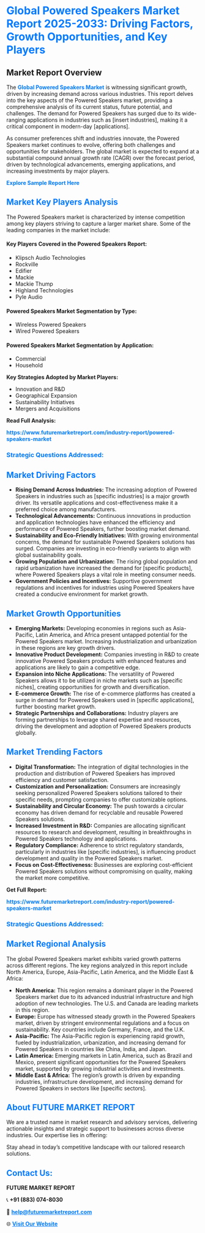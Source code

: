 <h1 style="color: #007BFF;">Global Powered Speakers Market Report 2025-2033: Driving Factors, Growth Opportunities, and Key Players</h1>

<section id="overview">
<h2>Market Report Overview</h2>
<p>The <a href="https://www.futuremarketreport.com/industry-report/powered-speakers-market" style="color: #007BFF; text-decoration: none;"><strong>Global Powered Speakers Market</strong></a> is witnessing significant growth, driven by increasing demand across various industries. This report delves into the key aspects of the Powered Speakers market, providing a comprehensive analysis of its current status, future potential, and challenges. The demand for Powered Speakers has surged due to its wide-ranging applications in industries such as [insert industries], making it a critical component in modern-day [applications].</p>
<p>As consumer preferences shift and industries innovate, the Powered Speakers market continues to evolve, offering both challenges and opportunities for stakeholders. The global market is expected to expand at a substantial compound annual growth rate (CAGR) over the forecast period, driven by technological advancements, emerging applications, and increasing investments by major players.</p>
</section>

<section id="overview">
<p><a href="https://www.futuremarketreport.com/request-sample/reportId=115604" style="color: #007BFF; text-decoration: none;"><strong>Explore Sample Report Here</strong></a></p>
</section>

<section id="key-players">
<h2 style="color: #007BFF;">Market Key Players Analysis</h2>
<p>The Powered Speakers market is characterized by intense competition among key players striving to capture a larger market share. Some of the leading companies in the market include:</p>
<h4>Key Players Covered in the Powered Speakers Report:</h4>
<ul><li>Klipsch Audio Technologies</li><li>Rockville</li><li>Edifier</li><li>Mackie</li><li>Mackie Thump</li><li>Highland Technologies</li><li>Pyle Audio</li></ul>
<h4>Powered Speakers Market Segmentation by Type:</h4>
<ul><li>Wireless Powered Speakers</li><li>Wired Powered Speakers</li></ul>

<h4>Powered Speakers Market Segmentation by Application:</h4>
<ul><li>Commercial</li><li>Household</li></ul>
<p><strong>Key Strategies Adopted by Market Players:</strong></p>
<ul>
<li>Innovation and R&D</li>
<li>Geographical Expansion</li>
<li>Sustainability Initiatives</li>
<li>Mergers and Acquisitions</li>
</ul>
</section>

<section>
<p><strong>Read Full Analysis: </strong></p><a href="https://www.futuremarketreport.com/industry-report/powered-speakers-market" style="color: #007BFF; text-decoration: none;"><strong>https://www.futuremarketreport.com/industry-report/powered-speakers-market</strong></a>
<h3 style="color: #007BFF;">Strategic Questions Addressed:</h3>
</section>

<section id="driving-factors">
<h2 style="color: #007BFF;">Market Driving Factors</h2>
<ul>
<li><strong>Rising Demand Across Industries:</strong> The increasing adoption of Powered Speakers in industries such as [specific industries] is a major growth driver. Its versatile applications and cost-effectiveness make it a preferred choice among manufacturers.</li>
<li><strong>Technological Advancements:</strong> Continuous innovations in production and application technologies have enhanced the efficiency and performance of Powered Speakers, further boosting market demand.</li>
<li><strong>Sustainability and Eco-Friendly Initiatives:</strong> With growing environmental concerns, the demand for sustainable Powered Speakers solutions has surged. Companies are investing in eco-friendly variants to align with global sustainability goals.</li>
<li><strong>Growing Population and Urbanization:</strong> The rising global population and rapid urbanization have increased the demand for [specific products], where Powered Speakers plays a vital role in meeting consumer needs.</li>
<li><strong>Government Policies and Incentives:</strong> Supportive government regulations and incentives for industries using Powered Speakers have created a conducive environment for market growth.</li>
</ul>
</section>

<section id="growth-opportunities">
<h2 style="color: #007BFF;">Market Growth Opportunities</h2>
<ul>
<li><strong>Emerging Markets:</strong> Developing economies in regions such as Asia-Pacific, Latin America, and Africa present untapped potential for the Powered Speakers market. Increasing industrialization and urbanization in these regions are key growth drivers.</li>
<li><strong>Innovative Product Development:</strong> Companies investing in R&D to create innovative Powered Speakers products with enhanced features and applications are likely to gain a competitive edge.</li>
<li><strong>Expansion into Niche Applications:</strong> The versatility of Powered Speakers allows it to be utilized in niche markets such as [specific niches], creating opportunities for growth and diversification.</li>
<li><strong>E-commerce Growth:</strong> The rise of e-commerce platforms has created a surge in demand for Powered Speakers used in [specific applications], further boosting market growth.</li>
<li><strong>Strategic Partnerships and Collaborations:</strong> Industry players are forming partnerships to leverage shared expertise and resources, driving the development and adoption of Powered Speakers products globally.</li>
</ul>
</section>

<section id="trending-factors">
<h2 style="color: #007BFF;">Market Trending Factors</h2>
<ul>
<li><strong>Digital Transformation:</strong> The integration of digital technologies in the production and distribution of Powered Speakers has improved efficiency and customer satisfaction.</li>
<li><strong>Customization and Personalization:</strong> Consumers are increasingly seeking personalized Powered Speakers solutions tailored to their specific needs, prompting companies to offer customizable options.</li>
<li><strong>Sustainability and Circular Economy:</strong> The push towards a circular economy has driven demand for recyclable and reusable Powered Speakers solutions.</li>
<li><strong>Increased Investment in R&D:</strong> Companies are allocating significant resources to research and development, resulting in breakthroughs in Powered Speakers technology and applications.</li>
<li><strong>Regulatory Compliance:</strong> Adherence to strict regulatory standards, particularly in industries like [specific industries], is influencing product development and quality in the Powered Speakers market.</li>
<li><strong>Focus on Cost-Effectiveness:</strong> Businesses are exploring cost-efficient Powered Speakers solutions without compromising on quality, making the market more competitive.</li>
</ul>
</section>

<section>
<p><strong>Get Full Report: </strong></p><a href="https://www.futuremarketreport.com/industry-report/powered-speakers-market" style="color: #007BFF; text-decoration: none;"><strong>https://www.futuremarketreport.com/industry-report/powered-speakers-market</strong></a>
<h3 style="color: #007BFF;">Strategic Questions Addressed:</h3>
</section>


<section id="regional-analysis">
<h2 style="color: #007BFF;">Market Regional Analysis</h2>
<p>The global Powered Speakers market exhibits varied growth patterns across different regions. The key regions analyzed in this report include North America, Europe, Asia-Pacific, Latin America, and the Middle East & Africa:</p>
<ul>
<li><strong>North America:</strong> This region remains a dominant player in the Powered Speakers market due to its advanced industrial infrastructure and high adoption of new technologies. The U.S. and Canada are leading markets in this region.</li>
<li><strong>Europe:</strong> Europe has witnessed steady growth in the Powered Speakers market, driven by stringent environmental regulations and a focus on sustainability. Key countries include Germany, France, and the U.K.</li>
<li><strong>Asia-Pacific:</strong> The Asia-Pacific region is experiencing rapid growth, fueled by industrialization, urbanization, and increasing demand for Powered Speakers in countries like China, India, and Japan.</li>
<li><strong>Latin America:</strong> Emerging markets in Latin America, such as Brazil and Mexico, present significant opportunities for the Powered Speakers market, supported by growing industrial activities and investments.</li>
<li><strong>Middle East & Africa:</strong> The region’s growth is driven by expanding industries, infrastructure development, and increasing demand for Powered Speakers in sectors like [specific sectors].</li>
</ul>
</section>

<footer>
<h2 style="color: #007BFF;">About FUTURE MARKET REPORT</h2>
<p>We are a trusted name in market research and advisory services, delivering actionable insights and strategic support to businesses across diverse industries. Our expertise lies in offering:</p>

<p>Stay ahead in today’s competitive landscape with our tailored research solutions.</p>

<h2 style="color: #007BFF;">Contact Us:</h2>
<p><strong>FUTURE MARKET REPORT</strong></p>
<p>📞 <strong>+91 (883) 074-8030</strong></p>
<p>📧 <strong><a href="mailto:help@futuremarketreport.com" style="color: #007BFF;">help@futuremarketreport.com</a></strong></p>
<p>🌐 <strong><a href="https://www.futuremarketreport.com/" style="color: #007BFF;">Visit Our Website</a></strong></p>
</footer>